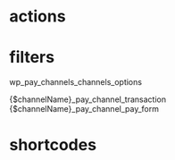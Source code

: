 # actions

# filters
wp_pay_channels_channels_options

{$channelName}_pay_channel_transaction
{$channelName}_pay_channel_pay_form

# shortcodes